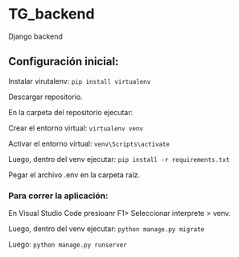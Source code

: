 # TG_backend
Django backend

## Configuración inicial:
Instalar virutalenv:
`pip install virtualenv`

Descargar repositorio.

En la carpeta del repositorio ejecutar:

Crear el entorno virtual:
`virtualenv venv`

Activar el entorno virtual:
`venv\Scripts\activate`

Luego, dentro del venv ejecutar:
`pip install -r requirements.txt`

Pegar el archivo .env en la carpeta raíz.

### Para correr la aplicación:
En Visual Studio Code presioanr F1> Seleccionar interprete > venv.

Luego, dentro del venv ejecutar:
`python manage.py migrate`

Luego:
`python manage.py runserver`

